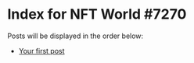 # Index for NFT World #7270
Posts will be displayed in the order below:

- [Your first post](./001-first.md)

